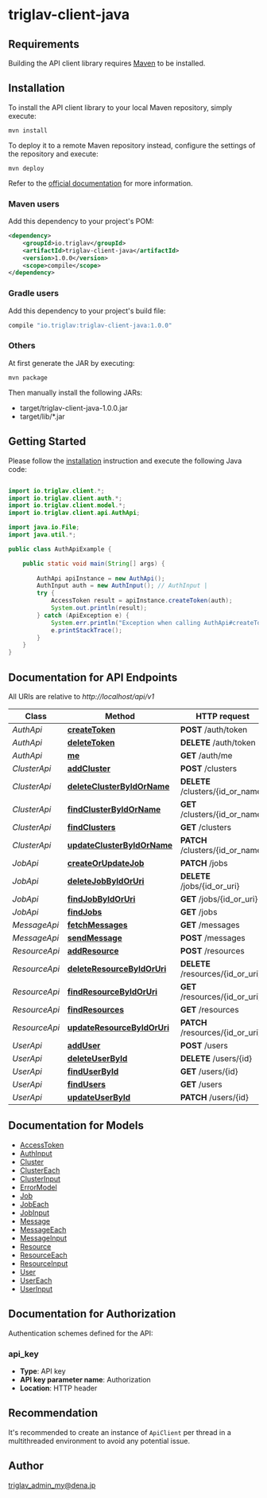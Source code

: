 # triglav-client-java

## Requirements

Building the API client library requires [Maven](https://maven.apache.org/) to be installed.

## Installation

To install the API client library to your local Maven repository, simply execute:

```shell
mvn install
```

To deploy it to a remote Maven repository instead, configure the settings of the repository and execute:

```shell
mvn deploy
```

Refer to the [official documentation](https://maven.apache.org/plugins/maven-deploy-plugin/usage.html) for more information.

### Maven users

Add this dependency to your project's POM:

```xml
<dependency>
    <groupId>io.triglav</groupId>
    <artifactId>triglav-client-java</artifactId>
    <version>1.0.0</version>
    <scope>compile</scope>
</dependency>
```

### Gradle users

Add this dependency to your project's build file:

```groovy
compile "io.triglav:triglav-client-java:1.0.0"
```

### Others

At first generate the JAR by executing:

    mvn package

Then manually install the following JARs:

* target/triglav-client-java-1.0.0.jar
* target/lib/*.jar

## Getting Started

Please follow the [installation](#installation) instruction and execute the following Java code:

```java

import io.triglav.client.*;
import io.triglav.client.auth.*;
import io.triglav.client.model.*;
import io.triglav.client.api.AuthApi;

import java.io.File;
import java.util.*;

public class AuthApiExample {

    public static void main(String[] args) {
        
        AuthApi apiInstance = new AuthApi();
        AuthInput auth = new AuthInput(); // AuthInput | 
        try {
            AccessToken result = apiInstance.createToken(auth);
            System.out.println(result);
        } catch (ApiException e) {
            System.err.println("Exception when calling AuthApi#createToken");
            e.printStackTrace();
        }
    }
}

```

## Documentation for API Endpoints

All URIs are relative to *http://localhost/api/v1*

Class | Method | HTTP request | Description
------------ | ------------- | ------------- | -------------
*AuthApi* | [**createToken**](docs/AuthApi.md#createToken) | **POST** /auth/token | 
*AuthApi* | [**deleteToken**](docs/AuthApi.md#deleteToken) | **DELETE** /auth/token | 
*AuthApi* | [**me**](docs/AuthApi.md#me) | **GET** /auth/me | 
*ClusterApi* | [**addCluster**](docs/ClusterApi.md#addCluster) | **POST** /clusters | 
*ClusterApi* | [**deleteClusterByIdOrName**](docs/ClusterApi.md#deleteClusterByIdOrName) | **DELETE** /clusters/{id_or_name} | 
*ClusterApi* | [**findClusterByIdOrName**](docs/ClusterApi.md#findClusterByIdOrName) | **GET** /clusters/{id_or_name} | 
*ClusterApi* | [**findClusters**](docs/ClusterApi.md#findClusters) | **GET** /clusters | 
*ClusterApi* | [**updateClusterByIdOrName**](docs/ClusterApi.md#updateClusterByIdOrName) | **PATCH** /clusters/{id_or_name} | 
*JobApi* | [**createOrUpdateJob**](docs/JobApi.md#createOrUpdateJob) | **PATCH** /jobs | 
*JobApi* | [**deleteJobByIdOrUri**](docs/JobApi.md#deleteJobByIdOrUri) | **DELETE** /jobs/{id_or_uri} | 
*JobApi* | [**findJobByIdOrUri**](docs/JobApi.md#findJobByIdOrUri) | **GET** /jobs/{id_or_uri} | 
*JobApi* | [**findJobs**](docs/JobApi.md#findJobs) | **GET** /jobs | 
*MessageApi* | [**fetchMessages**](docs/MessageApi.md#fetchMessages) | **GET** /messages | 
*MessageApi* | [**sendMessage**](docs/MessageApi.md#sendMessage) | **POST** /messages | 
*ResourceApi* | [**addResource**](docs/ResourceApi.md#addResource) | **POST** /resources | 
*ResourceApi* | [**deleteResourceByIdOrUri**](docs/ResourceApi.md#deleteResourceByIdOrUri) | **DELETE** /resources/{id_or_uri} | 
*ResourceApi* | [**findResourceByIdOrUri**](docs/ResourceApi.md#findResourceByIdOrUri) | **GET** /resources/{id_or_uri} | 
*ResourceApi* | [**findResources**](docs/ResourceApi.md#findResources) | **GET** /resources | 
*ResourceApi* | [**updateResourceByIdOrUri**](docs/ResourceApi.md#updateResourceByIdOrUri) | **PATCH** /resources/{id_or_uri} | 
*UserApi* | [**addUser**](docs/UserApi.md#addUser) | **POST** /users | 
*UserApi* | [**deleteUserById**](docs/UserApi.md#deleteUserById) | **DELETE** /users/{id} | 
*UserApi* | [**findUserById**](docs/UserApi.md#findUserById) | **GET** /users/{id} | 
*UserApi* | [**findUsers**](docs/UserApi.md#findUsers) | **GET** /users | 
*UserApi* | [**updateUserById**](docs/UserApi.md#updateUserById) | **PATCH** /users/{id} | 


## Documentation for Models

 - [AccessToken](docs/AccessToken.md)
 - [AuthInput](docs/AuthInput.md)
 - [Cluster](docs/Cluster.md)
 - [ClusterEach](docs/ClusterEach.md)
 - [ClusterInput](docs/ClusterInput.md)
 - [ErrorModel](docs/ErrorModel.md)
 - [Job](docs/Job.md)
 - [JobEach](docs/JobEach.md)
 - [JobInput](docs/JobInput.md)
 - [Message](docs/Message.md)
 - [MessageEach](docs/MessageEach.md)
 - [MessageInput](docs/MessageInput.md)
 - [Resource](docs/Resource.md)
 - [ResourceEach](docs/ResourceEach.md)
 - [ResourceInput](docs/ResourceInput.md)
 - [User](docs/User.md)
 - [UserEach](docs/UserEach.md)
 - [UserInput](docs/UserInput.md)


## Documentation for Authorization

Authentication schemes defined for the API:
### api_key

- **Type**: API key
- **API key parameter name**: Authorization
- **Location**: HTTP header


## Recommendation

It's recommended to create an instance of `ApiClient` per thread in a multithreaded environment to avoid any potential issue.

## Author

triglav_admin_my@dena.jp

